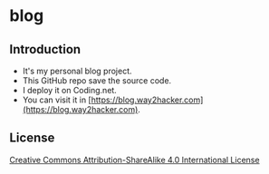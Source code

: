 # blog

## Introduction
- It's my personal blog project.
- This GitHub repo save the source code.
- I deploy it on Coding.net.
- You can visit it in [https://blog.way2hacker.com](https://blog.way2hacker.com).

## License
[Creative Commons Attribution-ShareAlike 4.0 International License](https://creativecommons.org/licenses/by-sa/4.0/)
